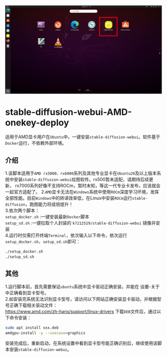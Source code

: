 ![image](https://github.com/k7212519/stable-diffusion-webui-AMD-onekey-deploy/blob/main/screenshot/screenshot2.png)
# stable-diffusion-webui-AMD-onekey-deploy
适用于AMD显卡用户在`Ubuntu`中，一键安装`stable-diffusion-webui`。软件基于`Docker`运行，不依赖外部环境。  

## 介绍
1.该脚本适用于`AMD rx5000，rx6000`系列及其他专业显卡在`Ubuntu20`及以上版本系统中安装`stable-diffusion-webui`绘图软件。rx500暂未适配，请期待后续更新， rx7000系列好像不支持ROCm，暂时未知，等这一代专业卡发布，应该就会一起官方适配了。
2.`AMD`显卡无法在`Windows`系统中使用`ROCm`深度学习环境，发挥全部性能。目前`Windows`中的转译效率低，在Linux中安装`ROCm`运行`stable-diffusion`，跑图能力将成倍提升！  
3.依次两个脚本：  
  `setup_docker.sh` :一键安装最新`Docker`脚本  
  `setup_sd.sh` :一键拉取个人封装的 `k7212519/stable-diffusion-webui` 镜像并安装  
4.运行时仅需打开终端`Terminal`，依次输入以下命令，依次运行`setup_docker.sh`、`setup_sd.sh`即可：  
``` bash
./setup_docker.sh
./setup_sd.sh  
```
  
## 其他
1.运行脚本前，首先需要保证`ubuntu`系统中显卡驱动正确安装，并能在 设置-关于 中正确看到显卡型号。  
2.如安装完系统无法识别显卡型号，请访问以下网站正确安装显卡驱动，并根据型号正确下载相关驱动文件：  
https://www.amd.com/zh-hans/support/linux-drivers
下载`DEB`文件后，通过以下命令安装：  
``` bash
sudo apt install xxx.deb
amdgpu-install -y --usecase=graphics
```
安装完成后，重新启动，在系统设置中看到显卡型号能正确识别后，继续使用该脚本安装`stable-diffusion-webui`。

